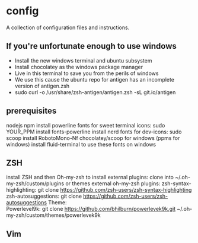 # config
A collection of configuration files and instructions.

## If you're unfortunate enough to use windows
* Install the new windows terminal and ubuntu subsystem
* Install chocolatey as the windows package manager
* Live in this terminal to save you from the perils of windows
* We use this cause the ubuntu repo for antigen has an incomplete version of antigen.zsh
* sudo curl -o /usr/share/zsh-antigen/antigen.zsh -sL git.io/antigen

## prerequisites
nodejs
npm
install powerline fonts for sweet terminal icons: sudo YOUR_PPM install fonts-powerline
install nerd fonts for dev-icons: sudo scoop install RobotoMono-Nf
chocolatey/scoop for windows (ppms for windows)
install fluid-terminal to use these fonts on windows

## ZSH
install ZSH and then Oh-my-zsh
to install external plugins:
    clone into ~/.oh-my-zsh/custom/plugins or themes
external oh-my-zsh plugins:
    zsh-syntax-highlighting: git clone https://github.com/zsh-users/zsh-syntax-highlighting
    zsh-autosuggestions: git clone https://github.com/zsh-users/zsh-autosuggestions
Theme:    
    Powerlevel9k: git clone https://github.com/bhilburn/powerlevek9k.git ~/.oh-my-zsh/custom/themes/powerlevek9k

## Vim


